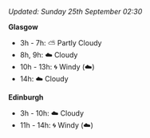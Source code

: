 *Updated: Sunday 25th September 02:30*

**Glasgow**

* 3h - 7h: :partly_sunny: Partly Cloudy
* 8h, 9h: :cloud: Cloudy
* 10h - 13h: :cyclone: Windy (:cloud:)
* 14h: :cloud: Cloudy

**Edinburgh**

* 3h - 10h: :cloud: Cloudy
* 11h - 14h: :cyclone: Windy (:cloud:)
